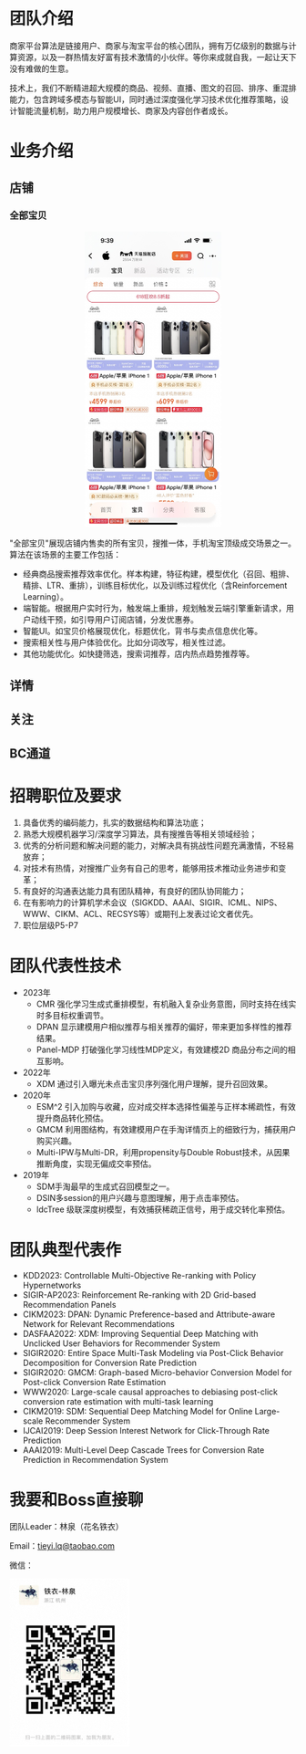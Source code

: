 

# 团队介绍
商家平台算法是链接用户、商家与淘宝平台的核心团队，拥有万亿级别的数据与计算资源，以及一群热情友好富有技术激情的小伙伴。等你来成就自我，一起让天下没有难做的生意。

技术上，我们不断精进超大规模的商品、视频、直播、图文的召回、排序、重混排能力，包含跨域多模态与智能UI，同时通过深度强化学习技术优化推荐策略，设计智能流量机制，助力用户规模增长、商家及内容创作者成长。

# 业务介绍
## 店铺
### 全部宝贝
<p align = "center">
<img src="assets/img/all_items.JPG" width="240"/>   
</p>
"全部宝贝"展现店铺内售卖的所有宝贝，搜推一体，手机淘宝顶级成交场景之一。  
算法在该场景的主要工作包括：

- 经典商品搜索推荐效率优化。样本构建，特征构建，模型优化（召回、粗排、精排、LTR、重排），训练目标优化，以及训练过程优化（含Reinforcement Learning）。
- 端智能。根据用户实时行为，触发端上重排，规划触发云端引擎重新请求，用户动线干预，如引导用户订阅店铺，分发优惠券。
- 智能UI。如宝贝价格展现优化，标题优化，背书与卖点信息优化等。
- 搜索相关性与用户体验优化。比如分词改写，相关性过滤。
- 其他功能优化。如快捷筛选，搜索词推荐，店内热点趋势推荐等。

## 详情
## 关注
## BC通道

# 招聘职位及要求
1. 具备优秀的编码能力，扎实的数据结构和算法功底；
2. 熟悉大规模机器学习/深度学习算法，具有搜推告等相关领域经验；
3. 优秀的分析问题和解决问题的能力，对解决具有挑战性问题充满激情，不轻易放弃；
4. 对技术有热情，对搜推广业务有自己的思考，能够用技术推动业务进步和变革；
5. 有良好的沟通表达能力具有团队精神，有良好的团队协同能力；
6. 在有影响力的计算机学术会议（SIGKDD、AAAI、SIGIR、ICML、NIPS、WWW、CIKM、ACL、RECSYS等）或期刊上发表过论文者优先。
7. 职位层级P5-P7

# 团队代表性技术
- 2023年
  - CMR 强化学习生成式重排模型，有机融入复杂业务意图，同时支持在线实时多目标权重调节。
  - DPAN 显示建模用户相似推荐与相关推荐的偏好，带来更加多样性的推荐结果。
  - Panel-MDP 打破强化学习线性MDP定义，有效建模2D 商品分布之间的相互影响。
- 2022年
  - XDM 通过引入曝光未点击宝贝序列强化用户理解，提升召回效果。
- 2020年
  - ESM^2 引入加购与收藏，应对成交样本选择性偏差与正样本稀疏性，有效提升商品转化预估。
  - GMCM 利用图结构，有效建模用户在手淘详情页上的细致行为，捕获用户购买兴趣。
  - Multi-IPW与Multi-DR，利用propensity与Double Robust技术，从因果推断角度，实现无偏成交率预估。
- 2019年
  - SDM手淘最早的生成式召回模型之一。
  - DSIN多session的用户兴趣与意图理解，用于点击率预估。
  - ldcTree 级联深度树模型，有效捕获稀疏正信号，用于成交转化率预估。

# 团队典型代表作
* KDD2023: Controllable Multi-Objective Re-ranking with Policy Hypernetworks
* SIGIR-AP2023: Reinforcement Re-ranking with 2D Grid-based Recommendation Panels
* CIKM2023: DPAN: Dynamic Preference-based and Attribute-aware Network for Relevant Recommendations
* DASFAA2022: XDM: Improving Sequential Deep Matching with Unclicked User Behaviors for Recommender System
* SIGIR2020: Entire Space Multi-Task Modeling via Post-Click Behavior Decomposition for Conversion Rate Prediction
* SIGIR2020: GMCM: Graph-based Micro-behavior Conversion Model for Post-click Conversion Rate Estimation
* WWW2020: Large-scale causal approaches to debiasing post-click conversion rate estimation with multi-task learning
* CIKM2019: SDM: Sequential Deep Matching Model for Online Large-scale Recommender System
* IJCAI2019: Deep Session Interest Network for Click-Through Rate Prediction
* AAAI2019: Multi-Level Deep Cascade Trees for Conversion Rate Prediction in Recommendation System

# 我要和Boss直接聊
团队Leader：林泉（花名铁衣）

Email：tieyi.lq@taobao.com

微信：

![img.png](assets/img/img.png)



